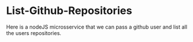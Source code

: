 # List-Github-Repositories
Here is a nodeJS microsservice that we can pass a github user and list all the users repositories.
